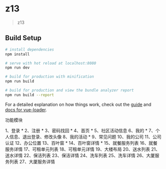 # z13

> z13

## Build Setup

``` bash
# install dependencies
npm install

# serve with hot reload at localhost:8080
npm run dev

# build for production with minification
npm run build

# build for production and view the bundle analyzer report
npm run build --report
```

For a detailed explanation on how things work, check out the [guide](http://vuejs-templates.github.io/webpack/) and [docs for vue-loader](http://vuejs.github.io/vue-loader).


功能模块

1、登录 *
2、注册 *
3、密码找回 *
4、首页 *
5、社区活动信息
6、我的 *
7、个人信息、退出登录、修改头像
8、我的活动 *
9、常见问题
10、我的公司
11、公司认证
12、办公位置
13、百叶窗 *
14、百叶窗详情 *
15、就餐服务列表
16、就餐服务详情
17、可租单元列表
18、可租单元详情
19、大楼布局
20、送水列表
21、送水详情
22、保洁列表
23、保洁详情
24、洗车列表
25、洗车详情
26、大厦服务列表
27、大厦服务详情
